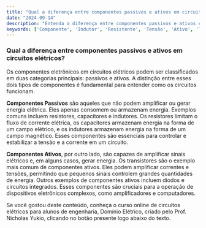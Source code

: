 ```yaml
---
title: "Qual a diferença entre componentes passivos e ativos em circuitos elétricos?"
date: "2024-09-14"
description: "Entenda a diferença entre componentes passivos e ativos em circuitos elétricos e suas funções."
keywords: ['Componente', 'Indutor', 'Resistente', 'Tensão', 'Ativo', 'Transistor', 'Capacitor']
---
```


### Qual a diferença entre componentes passivos e ativos em circuitos elétricos?

Os componentes eletrônicos em circuitos elétricos podem ser classificados em duas categorias principais: passivos e ativos. A distinção entre esses dois tipos de componentes é fundamental para entender como os circuitos funcionam.

**Componentes Passivos** são aqueles que não podem amplificar ou gerar energia elétrica. Eles apenas consomem ou armazenam energia. Exemplos comuns incluem resistores, capacitores e indutores. Os resistores limitam o fluxo de corrente elétrica, os capacitores armazenam energia na forma de um campo elétrico, e os indutores armazenam energia na forma de um campo magnético. Esses componentes são essenciais para controlar e estabilizar a tensão e a corrente em um circuito.

**Componentes Ativos**, por outro lado, são capazes de amplificar sinais elétricos e, em alguns casos, gerar energia. Os transistores são o exemplo mais comum de componentes ativos. Eles podem amplificar correntes e tensões, permitindo que pequenos sinais controlem grandes quantidades de energia. Outros exemplos de componentes ativos incluem diodos e circuitos integrados. Esses componentes são cruciais para a operação de dispositivos eletrônicos complexos, como amplificadores e computadores.

Se você gostou deste conteúdo, conheça o curso online de circuitos elétricos para alunos de engenharia, Domínio Elétrico, criado pelo Prof. Nicholas Yukio, clicando no botão presente logo abaixo do texto.